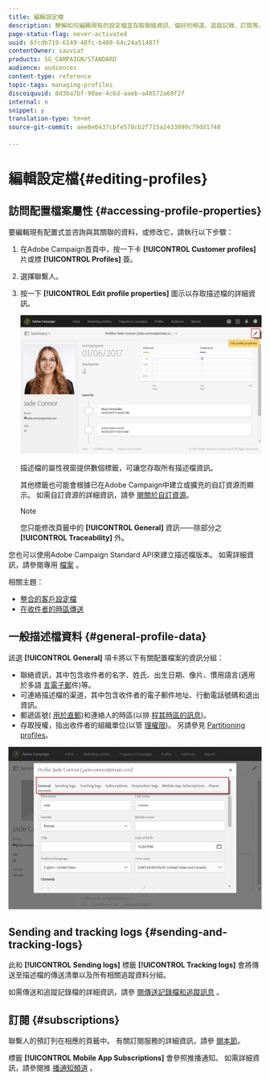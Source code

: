```yaml
---
title: 編輯設定檔
description: 瞭解如何編輯現有的設定檔並存取聯絡資訊、偏好的頻道、追蹤記錄、訂閱等。
page-status-flag: never-activated
uuid: 6fcdb719-6149-48fc-b400-64c24a51487f
contentOwner: sauviat
products: SG_CAMPAIGN/STANDARD
audience: audiences
content-type: reference
topic-tags: managing-profiles
discoiquuid: 8d3ba7bf-90ae-4c6d-aaeb-a48572a69f2f
internal: n
snippet: y
translation-type: tm+mt
source-git-commit: aee0e0437cbfe578cb2f715a2433099c79dd1748

---
```



# 編輯設定檔{#editing-profiles}

## 訪問配置檔案屬性 {#accessing-profile-properties}

要編輯現有配置式並咨詢與其關聯的資料，或修改它，請執行以下步驟：

1. 在Adobe Campaign首頁中，按一下卡 **[!UICONTROL Customer profiles]** 片或標 **[!UICONTROL Profiles]** 簽。
1. 選擇聯繫人。
1. 按一下 **[!UICONTROL Edit profile properties]** 圖示以存取描述檔的詳細資訊。

   ![](assets/profile_creation2.png)

   描述檔的屬性視窗提供數個標籤，可讓您存取所有描述檔資訊。

   其他標籤也可能會根據已在Adobe Campaign中建立或擴充的自訂資源而顯示。 如需自訂資源的詳細資訊，請參 [閱關於自訂資源](../../developing/using/data-model-concepts.md)。

   >[!NOTE]
   >
   >您只能修改頁籤中的 **[!UICONTROL General]** 資訊——除部分之 **[!UICONTROL Traceability]** 外。

您也可以使用Adobe Campaign Standard API來建立描述檔版本。 如需詳細資訊，請參閱專用 [檔案](../../api/using/updating-profiles.md) 。

相關主題：

* [整合的客戶設定檔](../../audiences/using/integrated-customer-profile.md)
* [在收件者的時區傳送](../../sending/using/sending-messages-at-the-recipient-s-time-zone.md)

## 一般描述檔資料 {#general-profile-data}

該選 **[!UICONTROL General]** 項卡將以下有關配置檔案的資訊分組：

* 聯絡資訊，其中包含收件者的名字、姓氏、出生日期、像片、慣用語言(適用於多語 [言電子郵](../../channels/using/creating-a-multilingual-email.md)件)等。
* 可連絡描述檔的渠道，其中包含收件者的電子郵件地址、行動電話號碼和退出資訊。
* 郵遞區號( [用於直郵](../../channels/using/about-direct-mail.md))和連絡人的時區(以排 [程其時區的訊息](../../sending/using/sending-messages-at-the-recipient-s-time-zone.md))。
* 存取授權，指出收件者的組織單位(以管 [理權限](../../administration/using/about-access-management.md))。 另請參見 [Partitioning profiles](../../administration/using/organizational-units.md#partitioning-profiles)。

![](assets/profile_creation4.png)

## Sending and tracking logs {#sending-and-tracking-logs}

此和 **[!UICONTROL Sending logs]** 標籤 **[!UICONTROL Tracking logs]** 會將傳送至描述檔的傳送清單以及所有相關追蹤資料分組。

如需傳送和追蹤記錄檔的詳細資訊，請參 [閱傳送記錄](../../sending/using/monitoring-a-delivery.md#delivery-logs)[檔和追蹤訊息](../../sending/using/tracking-messages.md) 。

## 訂閱 {#subscriptions}

聯繫人的預訂列在相應的頁籤中。 有關訂閱服務的詳細資訊，請參 [閱本節](../../audiences/using/about-subscriptions.md)。

標籤 **[!UICONTROL Mobile App Subscriptions]** 會參照推播通知。 如需詳細資訊，請參閱推 [播通知頻道](../../channels/using/about-push-notifications.md) 。
